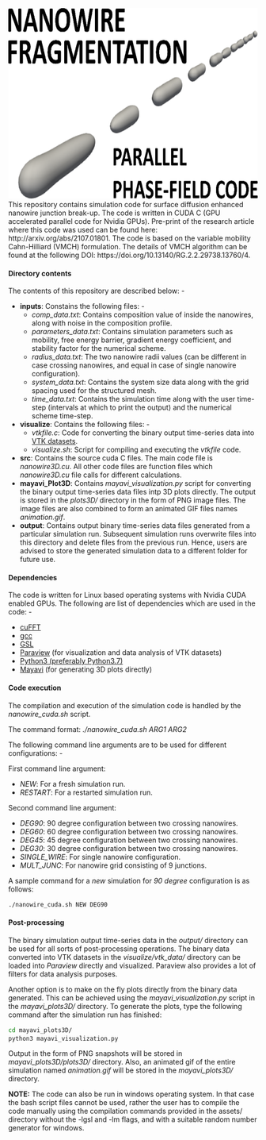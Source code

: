 <div>
<a name="logo"/>
<div align="center">
<img src="assets/background.svg" alt="Nanowire Logo" width="512" height="384"></img>
</a>
</div>
This repository contains simulation code for surface diffusion enhanced nanowire junction break-up. The code is written in CUDA C (GPU accelerated parallel code for Nvidia GPUs). Pre-print of the research article where this code was used can be found here: http://arxiv.org/abs/2107.01801. The code is based on the variable mobility Cahn-Hilliard (VMCH) formulation. The details of VMCH algorithm can be found at the following DOI: https://doi.org/10.13140/RG.2.2.29738.13760/4.

#### Directory contents ####
The contents of this repository are described below: -

- **inputs**: Constains the following files: -
    - _comp\_data.txt_: Contains composition value of inside the nanowires, along with noise in the composition profile.
    - _parameters\_data.txt_: Contains simulation parameters such as mobility, free energy barrier, gradient energy coefficient, and stability factor for the numerical scheme.
    - _radius\_data.txt_: The two nanowire radii values (can be different in case crossing nanowires, and equal in case of single nanowire configuration).
    - _system\_data.txt_: Contains the system size data along with the grid spacing used for the structured mesh.
    - _time\_data.txt_: Contains the simulation time along with the user time-step (intervals at which to print the output) and the numerical scheme time-step. 
- **visualize**: Contains the following files: -
    - _vtkfile.c_: Code for converting the binary output time-series data into [VTK datasets](https://docs.paraview.org/en/latest/UsersGuide/understandingData.html#vtk-data-model).   
    - _visualize.sh_: Script for compiling and executing the _vtkfile_ code.
- **src**: Contains the source cuda C files. The main code file is _nanowire3D.cu_. All other code files are function files which _nanowire3D.cu_ file calls for different calculations.
- **mayavi_Plot3D**: Contains _mayavi\_visualization.py_ script for converting the binary output time-series data files intp 3D plots directly. The output is stored in the _plots3D/_ directory in the form of PNG image files. The image files are also combined to form an animated GIF files names _animation.gif_.
- **output**: Contains output binary time-series data files generated from a particular simulation run. Subsequent simulation runs overwrite files into this directory and delete files from the previous run. Hence, users are advised to store the generated simulation data to a different folder for future use.

#### Dependencies ####
The code is written for Linux based operating systems with Nvidia CUDA enabled GPUs. The following are list of dependencies which are used in the code: -

- [cuFFT](https://docs.nvidia.com/cuda/cufft/index.html)
- [gcc](https://gcc.gnu.org/)
- [GSL](https://www.gnu.org/software/gsl/)
- [Paraview](https://www.paraview.org/) (for visualization and data analysis of VTK datasets)
- [Python3 (preferably Python3.7)](https://www.python.org/downloads/release/python-379/)
- [Mayavi](https://docs.enthought.com/mayavi/mayavi/) (for generating 3D plots directly)

#### Code execution ####
The compilation and execution of the simulation code is handled by the _nanowire\_cuda.sh_ script. 

The command format: _./nanowire\_cuda.sh ARG1 ARG2_

The following command line arguments are to be used for different configurations: -

First command line argument:

- _NEW_: For a fresh simulation run.
- _RESTART_: For a restarted simulation run.

Second command line argument:

- _DEG90_: 90 degree configuration between two crossing nanowires.
- _DEG60_: 60 degree configuration between two crossing nanowires.
- _DEG45_: 45 degree configuration between two crossing nanowires.
- _DEG30_: 30 degree configuration between two crossing nanowires.
- _SINGLE_WIRE_: For single nanowire configuration.
- _MULT_JUNC_: For nanowire grid consisting of 9 junctions.

A sample command for a *new* simulation for *90 degree* configuration is as follows: 
```bash
./nanowire_cuda.sh NEW DEG90 
```

#### Post-processing ####
The binary simulation output time-series data in the *output/* directory can be used for all sorts of post-processing operations. The binary data converted into VTK datasets in the *visualize/vtk_data/* directory can be loaded into *Paraview* directly and visualized. Paraview also provides a lot of filters for data analysis purposes.

Another option is to make on the fly plots directly from the binary data generated. This can be achieved using the *mayavi_visualization.py* script in the *mayavi_plots3D/* directory. To generate the plots, type the following command after the simulation run has finished:

```bash
cd mayavi_plots3D/
python3 mayavi_visualization.py
```
Output in the form of PNG snapshots will be stored in *mayavi_plots3D/plots3D/* directory. Also, an animated gif of the entire simulation named *animation.gif* will be stored in the *mayavi_plots3D/* directory.

**NOTE:** The code can also be run in windows operating system. In that case the bash script files cannot be used, rather the user has to compile the code manually using the compilation commands provided in the assets/ directory without the -lgsl and -lm flags, and with a suitable random number generator for windows.
